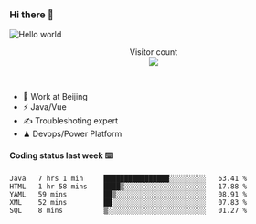 ### Hi there 👋

<img src="https://raw.githubusercontent.com/sagar-viradiya/sagar-viradiya/master/resources/banner.png" alt="Hello world">
<p align="center"> 
  Visitor count<br/>
  <img src="https://profile-counter.glitch.me/youszoe/count.svg" />
</p>
<br/>

- 🍻 Work at Beijing 
- ⚡  Java/Vue
- ✍️  Troubleshoting expert
- ♟  Devops/Power Platform 

#### Coding status last week ⌨️

<!--START_SECTION:waka-->
```text
Java   7 hrs 1 min     ████████████████░░░░░░░░░   63.41 % 
HTML   1 hr 58 mins    ████▒░░░░░░░░░░░░░░░░░░░░   17.88 % 
YAML   59 mins         ██▒░░░░░░░░░░░░░░░░░░░░░░   08.91 % 
XML    52 mins         ██░░░░░░░░░░░░░░░░░░░░░░░   07.83 % 
SQL    8 mins          ▒░░░░░░░░░░░░░░░░░░░░░░░░   01.27 % 
```
<!--END_SECTION:waka-->

<br/>
<center><img src="http://ghchart.rshah.org/409ba5/yousazoe" alt="" /></center>


